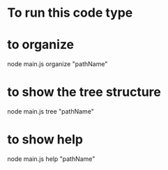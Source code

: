 


# To run this code type 
# to organize
node main.js organize "pathName"

# to show the tree structure
node main.js tree "pathName"

# to show help 
node main.js help "pathName"
